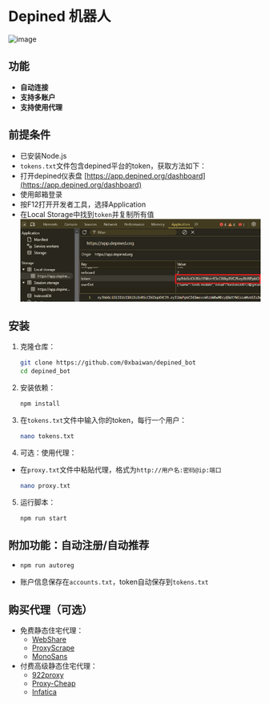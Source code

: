 # Depined 机器人

![image](https://github.com/user-attachments/assets/3d2050ee-36b4-43d3-81e3-ac5e638d212c)


## 功能

- **自动连接**
- **支持多账户**
- **支持使用代理**

## 前提条件

- 已安装Node.js
- `tokens.txt`文件包含depined平台的token，获取方法如下：
- 打开depined仪表盘 [https://app.depined.org/dashboard](https://app.depined.org/dashboard)
- 使用邮箱登录
- 按F12打开开发者工具，选择Application
- 在Local Storage中找到`token`并复制所有值
    ![token](image-1.png)

## 安装

1. 克隆仓库：
    ```sh
    git clone https://github.com/0xbaiwan/depined_bot
    cd depined_bot
    ```

2. 安装依赖：
    ```sh
    npm install
    ```
3. 在`tokens.txt`文件中输入你的token，每行一个用户：
    ```sh
    nano tokens.txt
    ```
4. 可选：使用代理：
- 在`proxy.txt`文件中粘贴代理，格式为`http://用户名:密码@ip:端口`
    ```sh
    nano proxy.txt
    ```
5. 运行脚本：
    ```sh
    npm run start
    ```

## 附加功能：自动注册/自动推荐
-   ```bash
    npm run autoreg
    ```
- 账户信息保存在`accounts.txt`，token自动保存到`tokens.txt`

## 购买代理（可选）

- 免费静态住宅代理：
   - [WebShare](https://www.webshare.io/?referral_code=gtw7lwqqelgu)
   - [ProxyScrape](https://proxyscrape.com/)
   - [MonoSans](https://github.com/monosans/proxy-list)
- 付费高级静态住宅代理：
   - [922proxy](https://www.922proxy.com/register?inviter_code=d6416857)
   - [Proxy-Cheap](https://app.proxy-cheap.com/r/Pd6sqg)
   - [Infatica](https://dashboard.infatica.io/aff.php?aff=580)
